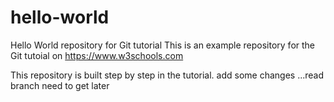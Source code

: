 # hello-world
Hello World repository for Git tutorial
This is an example repository for the Git tutoial on https://www.w3schools.com

This repository is built step by step in the tutorial.
add some changes ...read branch need to get later